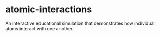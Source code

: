 atomic-interactions
===================

An interactive educational simulation that demonstrates how individual atoms interact with one another.
